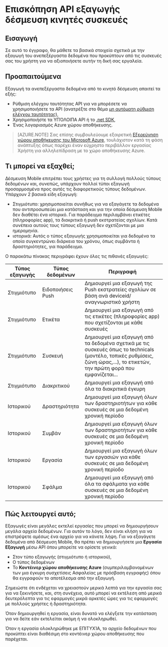 <properties
    pageTitle="Επισκόπηση API εξαγωγής δέσμευση κινητές συσκευές"
    description="Μάθετε τα βασικά στοιχεία σχετικά με την εξαγωγή του ανεπεξέργαστα δεδομένα που προκύπτουν από τις συσκευές σας του χρήστη για να αξιοποιήσετε αυτήν τη δική σας εργαλεία"
    services="mobile-engagement"
    documentationCenter="mobile"
    authors="kpiteira"
    manager="erikre"
    editor=""/>

<tags
    ms.service="mobile-engagement"
    ms.devlang="na"
    ms.topic="article"
    ms.tgt_pltfrm="mobile-multiple"
    ms.workload="mobile"
    ms.date="04/26/2016"
    ms.author="kpiteira"/>

# <a name="mobile-engagement-export-api-overview"></a>Επισκόπηση API εξαγωγής δέσμευση κινητές συσκευές

## <a name="introduction"></a>Εισαγωγή

Σε αυτό το έγγραφο, θα μάθετε τα βασικά στοιχεία σχετικά με την εξαγωγή του ανεπεξέργαστα δεδομένα που προκύπτουν από τις συσκευές σας του χρήστη για να αξιοποιήσετε αυτήν τη δική σας εργαλεία.

## <a name="pre-requisites"></a>Προαπαιτούμενα

Εξαγωγή τα ανεπεξέργαστα δεδομένα από το κινητό δέσμευση απαιτεί τα εξής:

- Ρύθμιση ελέγχου ταυτότητας API για να μπορέσετε να χρησιμοποιήσετε τα API (ανατρέξτε στο θέμα [μη αυτόματη ρύθμιση ελέγχου ταυτότητας](mobile-engagement-api-authentication-manual.md)),
- Χρησιμοποιήστε τα ΥΠΌΛΟΙΠΑ API ή το [.net SDK](mobile-engagement-dotnet-sdk-service-api.md),
- Ένας λογαριασμός Azure χώρου αποθήκευσης.

>[AZURE.NOTE] Σας επίσης συμβουλεύουμε εξαιρετική [Εξερεύνηση χώρου αποθήκευσης του Microsoft Azure](http://storageexplorer.com/), τουλάχιστον κατά τη φάση ανάπτυξης όπως παρέχει έναν εύχρηστο περιβάλλον εργασίας Χρήστη για αλληλεπίδραση με το χώρο αποθήκευσης Azure.

## <a name="what-can-be-exported"></a>Τι μπορεί να εξαχθεί;

Δέσμευση Mobile επιτρέπει τους χρήστες για τη συλλογή πολλούς τύπους δεδομένων και, συνεπώς, υπάρχουν πολλοί τύποι εξαγωγή προσαρμοσμένα προς αυτές τις διαφορετικούς τύπους δεδομένων.
Υπάρχουν 2 βασικά είδη εξαγωγή:

- Στιγμιότυπο: χρησιμοποιείται συνήθως για να εξαγάγετε τα δεδομένα που αντιπροσωπεύει μια κατάσταση και για την οποία δέσμευση Mobile δεν διαθέτει ένα ιστορικό. Για παράδειγμα περιλαμβάνει ετικέτες (πληροφορίες app), τα διακριτικά ή push εκστρατείας σχολίων. Κατά συνέπεια αυτούς τους τύπους εξαγωγή δεν σχετίζονται με μια ημερομηνία.
- ιστορικά: Αυτός ο τύπος εξαγωγής χρησιμοποιείται για δεδομένα τα οποία συγκεντρώνει διάρκεια του χρόνου, όπως συμβάντα ή δραστηριότητες, για παράδειγμα.

Ο παρακάτω πίνακας περιγράφει έχουν όλες τις πιθανές εξαγωγές:

| Τύπος εξαγωγής | Τύπος δεδομένων | Περιγραφή                                                                                                                                 |
|-------------|-----------|---------------------------------------------------------------------------------------------------------------------------------------------|
| Στιγμιότυπο    | Ειδοποιήσεις Push      | Δημιουργεί μια εξαγωγή της Push εκστρατείες σχολίων σε βάση ανά deviceid/αναγνωριστικό χρήστη                                                              |
| Στιγμιότυπο    | Ετικέτα       | Δημιουργεί μια εξαγωγή από τις ετικέτες (πληροφορίες app) που σχετίζονται με κάθε συσκευές                                                                       |
| Στιγμιότυπο    | Συσκευή    | Δημιουργεί μια εξαγωγή από τα δεδομένα σχετικά με τις συσκευές όπως το technicals (μοντέλο, τοπικές ρυθμίσεις, ζώνη ώρας,...), το ετικετών, την πρώτη φορά που εμφανίζεται... |
| Στιγμιότυπο    | Διακριτικού     | Δημιουργεί μια εξαγωγή από όλα τα διακριτικά έγκυρη                                                                                                 |
| Ιστορικού  | Δραστηριότητα  | Δημιουργεί μια εξαγωγή όλων των δραστηριοτήτων για κάθε συσκευές σε μια δεδομένη χρονική περίοδο                                                           |
| Ιστορικού  | Συμβάν     | Δημιουργεί μια εξαγωγή όλων των δραστηριοτήτων για κάθε συσκευές σε μια δεδομένη χρονική περίοδο                                                           |
| Ιστορικού  | Εργασία       | Δημιουργεί μια εξαγωγή όλων των εργασιών για κάθε συσκευές σε μια δεδομένη χρονική περίοδο                                                                 |
| Ιστορικού  | Σφάλμα     | Δημιουργεί μια εξαγωγή από όλα τα σφάλματα για κάθε συσκευές σε μια δεδομένη χρονική περίοδο                                                               |

## <a name="how-does-it-work"></a>Πώς λειτουργεί αυτό;

Εξαγωγές είναι μεγάλες εκτελεί εργασίες που μπορεί να δημιουργήσουν μεγάλα αρχεία δεδομένων. Για αυτόν το λόγο, δεν είναι κλήση για να επιστρέψετε αμέσως ένα αρχείο για να κάνετε λήψη.
Για να εξαγάγετε δεδομένα από δέσμευση Mobile, θα πρέπει να δημιουργήσετε μια **Εργασία Εξαγωγή** μέσω API όπου μπορείτε να ορίσετε γενικά:

- Στον τύπο εξαγωγής (στιγμιότυπο ή ιστορικού),
- Ο τύπος δεδομένων
- Το **Κοντέινερ χώρου αποθήκευσης Azure** (συμπεριλαμβανομένων των μια έγκυρη συσχετίσεις Ασφαλείας με πρόσβαση εγγραφής) όπου θα εγγραφούν το αποτέλεσμα από την εξαγωγή.

Σημειώστε ότι ενδέχεται να χρειαστούν μερικά λεπτά για την εργασία σας για να ξεκινήσετε, και, στη συνέχεια, αυτό μπορεί να εκτέλεση από μερικά δευτερόλεπτα για τις εφαρμογές μικρά αρκετές ώρες για τις εφαρμογές με πολλούς χρήστες ή δραστηριότητα.

Όταν δημιουργηθεί η εργασία, είναι δυνατό να ελέγξετε την κατάσταση για να δείτε εάν εκτελείται ακόμη ή να ολοκληρωθεί.

Όταν η εργασία ολοκληρώθηκε με ΕΠΙΤΥΧΊΑ, το αρχείο δεδομένων που προκύπτει είναι διαθέσιμη στο κοντέινερ χώρου αποθήκευσης που παρέχεται.
